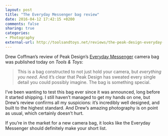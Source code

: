 ```yaml
---
layout: post
title: "The Everyday Messenger bag review"
date: 2016-04-12 17:42:15 +0200
comments: false
sharing: true
categories: 
- Photography
external-url: http://toolsandtoys.net/reviews/the-peak-design-everyday-messenger-bag-review/
---
```


Drew Coffman’s review of Peak Design’s [Everyday Messenger](http://amzn.to/23BoGig) camera bag was published today on _Tools & Toys_:

> This is a bag constructed to not just hold your camera, but _everything you need_. And it’s clear that Peak Design has sweated every single detail you could possibly imagine. The bag is something special.

I’ve been wanting to test this bag ever since it was announced, long before it started shipping. I still haven’t managed to get my hands on one, but Drew’s review confirms all my suspicions: it’s incredibly well designed, and built to the highest standard. And Drew’s amazing photography is on point as usual, which certainly doesn’t hurt.

If you’re in the market for a new camera bag, it looks like the Everyday Messenger should definitely make your short list.